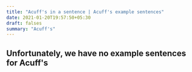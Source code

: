 ```yaml
---
title: "Acuff's in a sentence | Acuff's example sentences"
date: 2021-01-20T19:57:50+05:30
draft: falses
summary: "Acuff's"
---
```

## Unfortunately, we have no example sentences for Acuff's                 
